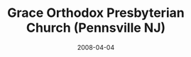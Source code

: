 ---
date: &id001 2008-04-04
end_date: null
location:
  address: 50 North Hook Road
  city: Pennsville
  state: NJ
minister:
- end: 2015-01-01
  name: David Cornette
  start: 2009-01-01
  type: pastor
ministers:
- David Cornette
name: Grace Orthodox Presbyterian Church
names:
- end: null
  name: Grace Orthodox Presbyterian Church
  start: 2008-04-04
origination_date: *id001
raw_data: "NEW JERSEY\nPennsville\nGrace Orthodox Presbyterian Church  (April 4, 2008\u2013\
  \ )\n(formerly Crossroads Community Church, independent)\n50 North Hook Road\nPastor:\
  \ David Cornette, 2009\u201315"
received_from: null
states:
- NJ
status:
  active: true
  end_date: null
  reason: null
  received_from: null
  withdrawal_to: null
title: Grace Orthodox Presbyterian Church (Pennsville NJ)

---